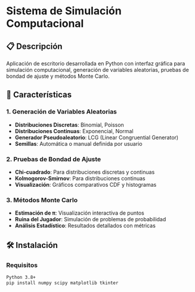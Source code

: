 # Sistema de Simulación Computacional

## 📋 Descripción
Aplicación de escritorio desarrollada en Python con interfaz gráfica para simulación computacional, generación de variables aleatorias, pruebas de bondad de ajuste y métodos Monte Carlo.

## 🚀 Características

### 1. Generación de Variables Aleatorias
- **Distribuciones Discretas**: Binomial, Poisson
- **Distribuciones Continuas**: Exponencial, Normal
- **Generador Pseudoaleatorio**: LCG (Linear Congruential Generator)
- **Semillas**: Automática o manual definida por usuario

### 2. Pruebas de Bondad de Ajuste
- **Chi-cuadrado**: Para distribuciones discretas y continuas
- **Kolmogorov-Smirnov**: Para distribuciones continuas
- **Visualización**: Gráficos comparativos CDF y histogramas

### 3. Métodos Monte Carlo
- **Estimación de π**: Visualización interactiva de puntos
- **Ruina del Jugador**: Simulación de problemas de probabilidad
- **Análisis Estadístico**: Resultados detallados con métricas

## 🛠️ Instalación

### Requisitos
```bash
Python 3.8+
pip install numpy scipy matplotlib tkinter